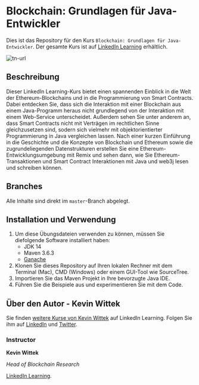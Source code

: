 # Blockchain: Grundlagen für Java-Entwickler
Dies ist das Repository für den Kurs `Blockchain: Grundlagen für Java-Entwickler`. Der gesamte Kurs ist auf [LinkedIn Learning](https://www.linkedin.com/learning/blockchain-grundlagen-fur-java-entwickler) erhältlich.

![tn-url]

## Beschreibung
Dieser LinkedIn Learning-Kurs bietet einen spannenden Einblick in die Welt der Ethereum-Blockchains und in die Programmierung von Smart Contracts. Dabei entdecken Sie, dass sich die Interaktion mit einer Blockchain aus einem Java-Programm heraus nicht grundlegend von der Interaktion mit einem Web-Service unterscheidet. Außerdem sehen Sie unter anderem an, dass Smart Contracts nicht mit Verträgen im rechtlichen Sinne gleichzusetzen sind, sodern sich vielmehr mit objektorientierter Programmierung in Java vergleichen lassen. Nach einer kurzen Einführung in die Geschichte und die Konzepte von Blockchain und Ethereum sowie die zugrundeliegenden Datenstrukturen erstellen Sie eine Ethereum-Entwicklungsumgebung mit Remix und sehen dann, wie Sie Ethereum-Transaktionen und Smart Contract Interaktionen mit Java und web3j lesen und schreiben können.

## Branches
Alle Inhalte sind direkt im `master`-Branch abgelegt.

## Installation und Verwendung
1. Um diese Übungsdateien verwenden zu können, müssen Sie diefolgende Software installiert haben:
	- JDK 14
	- Maven 3.6.3
	- [Ganache](https://www.trufflesuite.com/ganache)
2. Klonen Sie dieses Repository auf Ihren lokalen Rechner mit dem Terminal (Mac), CMD (Windows) oder einem GUI-Tool wie SourceTree.
3. Importieren Sie das Maven Projekt in Ihre bevorzugte Java IDE.
4. Führen Sie die Beispiele aus und experimentieren Sie mit dem Code.

## Über den Autor - Kevin Wittek
Sie finden [weitere Kurse von Kevin Wittek](https://www.linkedin.com/learning/instructors/kevin-wittek) auf LinkedIn Learning. Folgen Sie ihm auf [LinkedIn](https://www.linkedin.com/in/kevin-wittek?trk=lil_instructor) und [Twitter](https://twitter.com/kiview). 

### Instructor

**Kevin Wittek**

_Head of Blockchain Research_

[LinkedIn Learning](https://www.linkedin.com/learning/instructors/kevin-wittek).

[tn-url]: https://media-exp1.licdn.com/dms/image/C4D0DAQGbxOEllMO03w/learning-public-crop_675_1200/0/1605003540750?e=1646964000&v=beta&t=7MLX73BhH1gk_q3ILaa9APHW9kMILTelysxR9lzBb68
